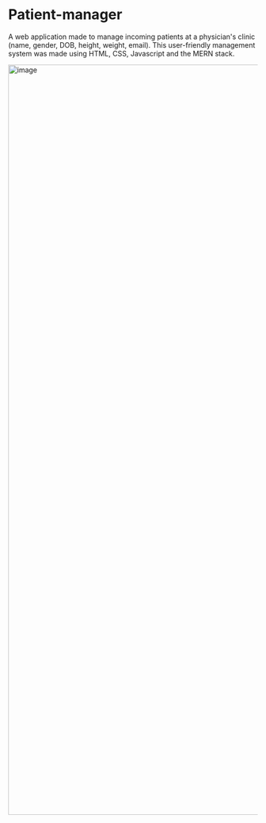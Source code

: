 # Patient-manager
A web application made to manage incoming patients at a physician's clinic (name, gender, DOB, height, weight, email). This user-friendly management system was made using HTML, CSS, Javascript and the MERN stack.

<img width="1511" alt="image" src="https://github.com/emilyniee/Patient-manager/assets/116975786/9e9c17a1-117e-4bd0-a86d-96381bb00d17">
